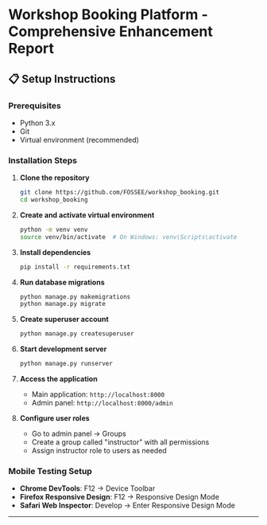 # Workshop Booking Platform - Comprehensive Enhancement Report

## 📋 **Setup Instructions**

### **Prerequisites**
- Python 3.x
- Git
- Virtual environment (recommended)

### **Installation Steps**

1. **Clone the repository**
   ```bash
   git clone https://github.com/FOSSEE/workshop_booking.git
   cd workshop_booking
   ```

2. **Create and activate virtual environment**
   ```bash
   python -m venv venv
   source venv/bin/activate  # On Windows: venv\Scripts\activate
   ```

3. **Install dependencies**
   ```bash
   pip install -r requirements.txt
   ```

4. **Run database migrations**
   ```bash
   python manage.py makemigrations
   python manage.py migrate
   ```

5. **Create superuser account**
   ```bash
   python manage.py createsuperuser
   ```

6. **Start development server**
   ```bash
   python manage.py runserver
   ```

7. **Access the application**
   - Main application: `http://localhost:8000`
   - Admin panel: `http://localhost:8000/admin`

8. **Configure user roles**
   - Go to admin panel → Groups
   - Create a group called "instructor" with all permissions
   - Assign instructor role to users as needed

### **Mobile Testing Setup**
- **Chrome DevTools**: F12 → Device Toolbar
- **Firefox Responsive Design**: F12 → Responsive Design Mode
- **Safari Web Inspector**: Develop → Enter Responsive Design Mode

---
